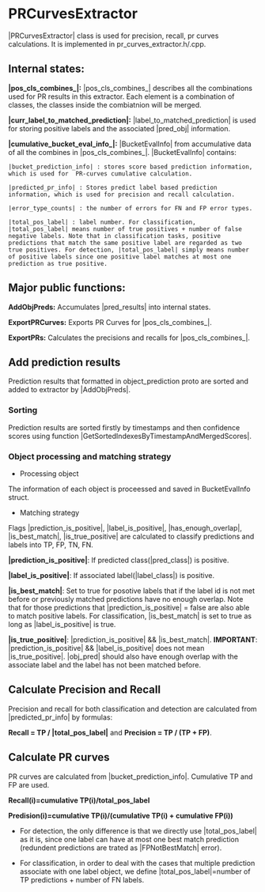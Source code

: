 # PRCurvesExtractor
|PRCurvesExtractor| class is used for precision, recall, pr curves calculations. 
It is implemented in pr_curves_extractor.h/.cpp.

## Internal states:

**|pos_cls_combines_|:** |pos_cls_combines_| describes all the combinations used for PR results in this extractor. Each element is a combination of classes, the classes inside the combiatnion will be merged.

**|curr_label_to_matched_prediction|:** |label_to_matched_prediction| is used for storing positive labels and the associated |pred_obj| information.

**|cumulative_bucket_eval_info_|:** |BucketEvalInfo| from accumulative data of all the combines in |pos_cls_combines_|. |BucketEvalInfo| contains:

    |bucket_prediction_info| : stores score based prediction information, which is used for  PR-curves cumulative calculation.

    |predicted_pr_info| : Stores predict label based prediction information, which is used for precision and recall calculation.

    |error_type_counts| : the number of errors for FN and FP error types.

    |total_pos_label| : label number. For classification, |total_pos_label| means number of true positives + number of false negative labels. Note that in classification tasks, positive predictions that match the same positive label are regarded as two true positives. For detection, |total_pos_label| simply means number of positive labels since one positive label matches at most one prediction as true positive.



## Major public functions:

**AddObjPreds:** Accumulates |pred_results| into internal states.

**ExportPRCurves:** Exports PR Curves for |pos_cls_combines_|.

**ExportPRs:** Calculates the precisions and recalls for |pos_cls_combines_|.

## Add prediction results
Prediction results that formatted in object_prediction proto are sorted and added to extractor by |AddObjPreds|.

### Sorting
Prediction results are sorted firstly by timestamps and then confidence scores using function |GetSortedIndexesByTimestampAndMergedScores|.

### Object processing and matching strategy
* Processing object

The information of each object is proceessed and saved in BucketEvalInfo struct.

* Matching strategy

Flags |prediction_is_positive|, |label_is_positive|, |has_enough_overlap|, |is_best_match|, |is_true_positive| are calculated to classify predictions and labels into TP, FP, TN, FN.

**|prediction_is_positive|**: If predicted class(|pred_class|) is positive.

**|label_is_positive|**: If associated label(|label_class|) is positive.

**|is_best_match|**: Set to true for posotive labels that if the label id is not met before or previously matched predictions have no enough overlap. Note that for those predictions that |prediction_is_positive| = false are also able to match positive labels. For classification, |is_best_match| is set to true as long as |label_is_positive| is true.

**|is_true_positive|**: |prediction_is_positive| && |is_best_match|. **IMPORTANT**: |prediction_is_positive| && |label_is_positive| does not mean |is_true_positive|. |obj_pred| should also have enough overlap with the associate label and the label has not been matched before.

## Calculate Precision and Recall
Precision and recall for both classification and detection are calculated from |predicted_pr_info| by formulas:

**Recall = TP / |total_pos_label|** and **Precision = TP / (TP + FP)**.

## Calculate PR curves
PR curves are calculated from |bucket_prediction_info|. Cumulative TP and FP are used.

**Recall(i)=cumulative TP(i)/total_pos_label**

**Predision(i)=cumulative TP(i)/(cumulative TP(i) + cumulative FP(i))**

* For detection, the only difference is that we directly use |total_pos_label| as it is, since one label can have at most one best match prediction (redundent predictions are trated as |FPNotBestMatch| error).

* For classification, in order to deal with the cases that multiple prediction associate with one label object, we define |total_pos_label|=number of TP predictions + number of FN labels. 
